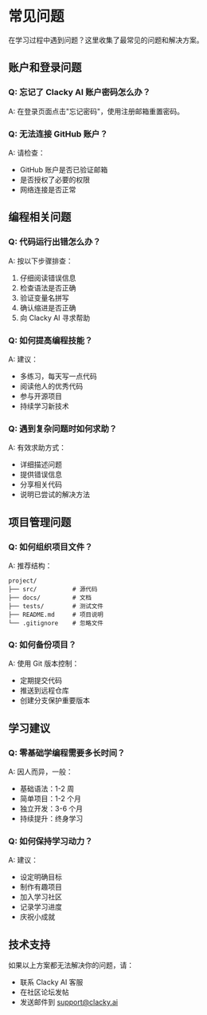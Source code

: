 # 常见问题

在学习过程中遇到问题？这里收集了最常见的问题和解决方案。

## 账户和登录问题

### Q: 忘记了 Clacky AI 账户密码怎么办？
A: 在登录页面点击"忘记密码"，使用注册邮箱重置密码。

### Q: 无法连接 GitHub 账户？
A: 请检查：
- GitHub 账户是否已验证邮箱
- 是否授权了必要的权限
- 网络连接是否正常

## 编程相关问题

### Q: 代码运行出错怎么办？
A: 按以下步骤排查：
1. 仔细阅读错误信息
2. 检查语法是否正确
3. 验证变量名拼写
4. 确认缩进是否正确
5. 向 Clacky AI 寻求帮助

### Q: 如何提高编程技能？
A: 建议：
- 多练习，每天写一点代码
- 阅读他人的优秀代码
- 参与开源项目
- 持续学习新技术

### Q: 遇到复杂问题时如何求助？
A: 有效求助方式：
- 详细描述问题
- 提供错误信息
- 分享相关代码
- 说明已尝试的解决方法

## 项目管理问题

### Q: 如何组织项目文件？
A: 推荐结构：
```
project/
├── src/          # 源代码
├── docs/         # 文档
├── tests/        # 测试文件
├── README.md     # 项目说明
└── .gitignore    # 忽略文件
```

### Q: 如何备份项目？
A: 使用 Git 版本控制：
- 定期提交代码
- 推送到远程仓库
- 创建分支保护重要版本

## 学习建议

### Q: 零基础学编程需要多长时间？
A: 因人而异，一般：
- 基础语法：1-2 周
- 简单项目：1-2 个月
- 独立开发：3-6 个月
- 持续提升：终身学习

### Q: 如何保持学习动力？
A: 建议：
- 设定明确目标
- 制作有趣项目
- 加入学习社区
- 记录学习进度
- 庆祝小成就

## 技术支持

如果以上方案都无法解决你的问题，请：
- 联系 Clacky AI 客服
- 在社区论坛发帖
- 发送邮件到 support@clacky.ai